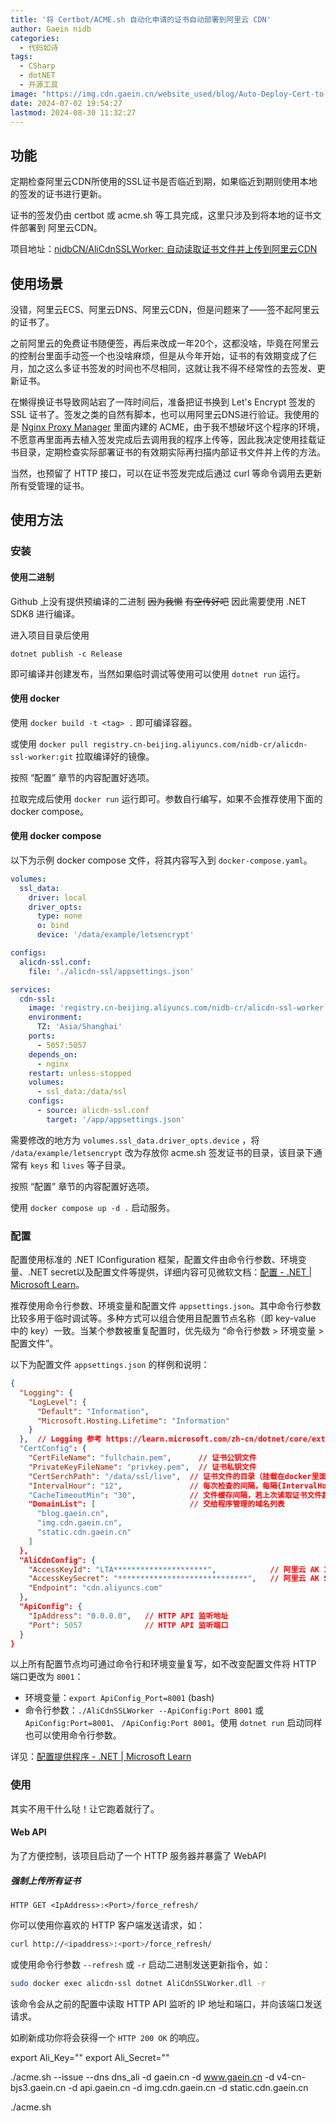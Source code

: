 ```yaml
---
title: '将 Certbot/ACME.sh 自动化申请的证书自动部署到阿里云 CDN'
author: Gaein nidb
categories:
  - 代码如诗
tags:
  - CSharp
  - dotNET
  - 开源工具
image: "https://img.cdn.gaein.cn/website_used/blog/Auto-Deploy-Cert-to-AliCdn/banner.webp"
date: 2024-07-02 19:54:27
lastmod: 2024-08-30 11:32:27
---
```


## 功能

定期检查阿里云CDN所使用的SSL证书是否临近到期，如果临近到期则使用本地的签发的证书进行更新。

证书的签发仍由 certbot 或 acme.sh 等工具完成，这里只涉及到将本地的证书文件部署到 阿里云CDN。

项目地址：[nidbCN/AliCdnSSLWorker: 自动读取证书文件并上传到阿里云CDN](https://github.com/nidbCN/AliCdnSSLWorker)

## 使用场景

没错，阿里云ECS、阿里云DNS、阿里云CDN，但是问题来了——签不起阿里云的证书了。

之前阿里云的免费证书随便签，再后来改成一年20个，这都没啥，毕竟在阿里云的控制台里面手动签一个也没啥麻烦，但是从今年开始，证书的有效期变成了仨月，加之这么多证书签发的时间也不尽相同，这就让我不得不经常性的去签发、更新证书。

在懒得换证书导致网站宕了一阵时间后，准备把证书换到 Let's Encrypt 签发的 SSL 证书了。签发之类的自然有脚本，也可以用阿里云DNS进行验证。我使用的是 [Nginx Proxy Manager](https://nginxproxymanager.com/) 里面内建的 ACME，由于我不想破坏这个程序的环境，不愿意再里面再去植入签发完成后去调用我的程序上传等，因此我决定使用挂载证书目录，定期检查实际部署证书的有效期实际再扫描内部证书文件并上传的方法。

当然，也预留了 HTTP 接口，可以在证书签发完成后通过 curl 等命令调用去更新所有受管理的证书。

## 使用方法

### 安装

#### 使用二进制

Github 上没有提供预编译的二进制 ~~因为我懒~~ ~~有空传好吧~~ 因此需要使用 .NET SDK8 进行编译。

进入项目目录后使用

```
dotnet publish -c Release
```

即可编译并创建发布，当然如果临时调试等使用可以使用 `dotnet run` 运行。

#### 使用 docker

使用 `docker build -t <tag> .` 即可编译容器。

或使用 `docker pull registry.cn-beijing.aliyuncs.com/nidb-cr/alicdn-ssl-worker:git` 拉取编译好的镜像。

按照 “配置” 章节的内容配置好选项。

拉取完成后使用 `docker run` 运行即可。参数自行编写，如果不会推荐使用下面的 docker compose。

#### 使用 docker compose

以下为示例 docker compose 文件，将其内容写入到 `docker-compose.yaml`。

```yaml
volumes:
  ssl_data:
    driver: local
    driver_opts:
      type: none
      o: bind
      device: '/data/example/letsencrypt'

configs:
  alicdn-ssl.conf:
    file: './alicdn-ssl/appsettings.json'

services:
  cdn-ssl:
    image: 'registry.cn-beijing.aliyuncs.com/nidb-cr/alicdn-ssl-worker:git'
    environment:
      TZ: 'Asia/Shanghai'
    ports:
      - 5057:5057
    depends_on:
      - nginx
    restart: unless-stopped
    volumes:
      - ssl_data:/data/ssl
    configs:
      - source: alicdn-ssl.conf
        target: '/app/appsettings.json'
```

需要修改的地方为 `volumes.ssl_data.driver_opts.device` ，将 `/data/example/letsencrypt` 改为存放你 acme.sh 签发证书的目录，该目录下通常有 `keys` 和 `lives` 等子目录。

按照 “配置” 章节的内容配置好选项。

使用 `docker compose up -d .` 启动服务。

### 配置

配置使用标准的 .NET IConfiguration 框架，配置文件由命令行参数、环境变量、.NET secret以及配置文件等提供，详细内容可见微软文档：[配置 - .NET | Microsoft Learn](https://learn.microsoft.com/zh-cn/dotnet/core/extensions/configuration)。

推荐使用命令行参数、环境变量和配置文件 `appsettings.json`。其中命令行参数比较多用于临时调试等。多种方式可以组合使用且配置节点名称（即 key-value 中的 key）一致。当某个参数被重复配置时，优先级为 “命令行参数 > 环境变量 > 配置文件”。

以下为配置文件 `appsettings.json` 的样例和说明：

```json
{
  "Logging": {
    "LogLevel": {
      "Default": "Information",
      "Microsoft.Hosting.Lifetime": "Information"
    }
  },  // Logging 参考 https://learn.microsoft.com/zh-cn/dotnet/core/extensions/logging?tabs=command-line#configure-logging-without-code
  "CertConfig": {
    "CertFileName": "fullchain.pem",      // 证书公钥文件
    "PrivateKeyFileName": "privkey.pem",  // 证书私钥文件
    "CertSerchPath": "/data/ssl/live",  // 证书文件的目录（挂载在docker里面的目录），程序会扫描该目录所有子目录中的文件，查找在以上两个选项中配置的证书文件名
    "IntervalHour": "12",               // 每次检查的间隔，每隔{IntervalHour}执行一次检查，若当前HTTPS证书在{IntervalHour}内过期则会更新（小时）
    "CacheTimeoutMin": "30",            // 文件缓存间隔，若上次读取证书文件超过{CacheTimeoutMin}则重新读取（分钟）
    "DomainList": [                     // 交给程序管理的域名列表
      "blog.gaein.cn",
      "img.cdn.gaein.cn",
      "static.cdn.gaein.cn"
    ]
  },
  "AliCdnConfig": {
    "AccessKeyId": "LTA*********************",            // 阿里云 AK ID
    "AccessKeySecret": "*****************************",   // 阿里云 AK Secret
    "Endpoint": "cdn.aliyuncs.com"
  },
  "ApiConfig": {
    "IpAddress": "0.0.0.0",   // HTTP API 监听地址
    "Port": 5057              // HTTP API 监听端口
  }
}
```

以上所有配置节点均可通过命令行和环境变量复写，如不改变配置文件将 HTTP 端口更改为 `8001`：

* 环境变量：`export ApiConfig_Port=8001` (bash)
* 命令行参数：`./AliCdnSSLWorker --ApiConfig:Port 8001` 或 `ApiConfig:Port=8001`、 `/ApiConfig:Port 8001`。使用 `dotnet run` 启动同样也可以使用命令行参数。

详见：[配置提供程序 - .NET | Microsoft Learn](https://learn.microsoft.com/zh-cn/dotnet/core/extensions/configuration-providers)

### 使用

其实不用干什么哒！让它跑着就行了。

#### Web API

为了方便控制，该项目启动了一个 HTTP 服务器并暴露了 WebAPI

##### 强制上传所有证书

```
HTTP GET <IpAddress>:<Port>/force_refresh/
```

你可以使用你喜欢的 HTTP 客户端发送请求，如：

```bash
curl http://<ipaddress>:<port>/force_refresh/
```

或使用命令行参数 `--refresh` 或 `-r` 启动二进制发送更新指令，如：

```bash
sudo docker exec alicdn-ssl dotnet AliCdnSSLWorker.dll -r
```

该命令会从之前的配置中读取 HTTP API 监听的 IP 地址和端口，并向该端口发送请求。

如刷新成功你将会获得一个 `HTTP 200 OK` 的响应。


export Ali_Key="<key>"
export Ali_Secret="<secret>"

./acme.sh --issue --dns dns_ali -d gaein.cn -d www.gaein.cn -d v4-cn-bjs3.gaein.cn -d api.gaein.cn -d img.cdn.gaein.cn -d static.cdn.gaein.cn

./acme.sh